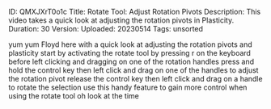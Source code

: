 ID: QMXJXrT0o1c
Title: Rotate Tool: Adjust Rotation Pivots
Description: This video takes a quick look at adjusting the rotation pivots in Plasticity.
Duration: 30
Version: 
Uploaded: 20230514
Tags: unsorted

yum yum
Floyd here with a quick look at
adjusting the rotation pivots and
plasticity start by activating the
rotate tool by pressing r on the
keyboard before left clicking and
dragging on one of the rotation handles
press and hold the control key then left
click and drag on one of the handles to
adjust the rotation pivot release the
control key then left click and drag on
a handle to rotate the selection use
this handy feature to gain more control
when using the rotate tool oh look at
the time
